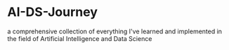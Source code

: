 # AI-DS-Journey
a comprehensive collection of everything I've learned and implemented in the field of Artificial Intelligence and Data Science
